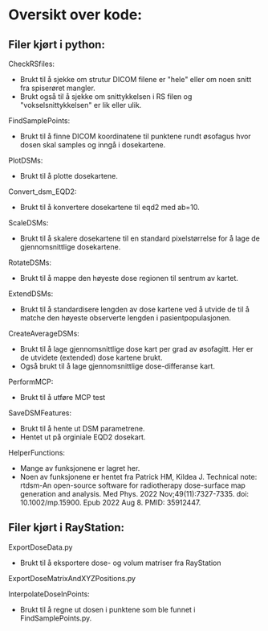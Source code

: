 # Oversikt over kode:

## Filer kjørt i python: 

CheckRSfiles:
   - Brukt til å sjekke om strutur DICOM filene er "hele" eller om noen snitt fra spiserøret mangler.
   - Brukt også til å sjekke om snittykkelsen i RS filen og "vokselsnittykkelsen" er lik eller ulik.
     
FindSamplePoints:
   - Brukt til å finne DICOM koordinatene til punktene rundt øsofagus hvor dosen skal samples og inngå i dosekartene.
     
PlotDSMs:
   - Brukt til å plotte dosekartene.
     
Convert_dsm_EQD2:
   - Brukt til å konvertere dosekartene til eqd2 med ab=10.

ScaleDSMs:
   - Brukt til å skalere dosekartene til en standard pixelstørrelse for å lage de gjennomsnittlige dosekartene.
     
RotateDSMs:
   - Brukt til å mappe den høyeste dose regionen til sentrum av kartet.
     
ExtendDSMs:
   - Brukt til å standardisere lengden av dose kartene ved å utvide de til å matche den høyeste observerte lengden i pasientpopulasjonen.
     
CreateAverageDSMs:
   - Brukt til å lage gjennomsnittlige dose kart per grad av øsofagitt. Her er de utvidete (extended) 
     dose kartene brukt. 
   - Også brukt til å lage gjennomsnittlige dose-differanse kart.
      
PerformMCP:
   - Brukt til å utføre MCP test
     
SaveDSMFeatures:
   - Brukt til å hente ut DSM parametrene.
   - Hentet ut på orginiale EQD2 dosekart.

HelperFunctions: 
   - Mange av funksjonene er lagret her.
   - Noen av funksjonene er hentet fra Patrick HM, Kildea J. Technical note: rtdsm-An open-source software for radiotherapy dose-surface map generation and analysis. Med Phys. 2022 Nov;49(11):7327-7335. doi: 10.1002/mp.15900. Epub 2022 Aug 8. PMID: 35912447. 

## Filer kjørt i RayStation: 

ExportDoseData.py
   - Brukt til å eksportere dose- og volum matriser fra RayStation

ExportDoseMatrixAndXYZPositions.py

InterpolateDoseInPoints:
- Brukt til å regne ut dosen i punktene som ble funnet i FindSamplePoints.py. 
